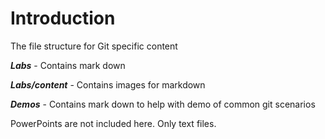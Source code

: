 # Introduction 
The file structure for Git specific content

***Labs*** - Contains mark down

***Labs/content*** - Contains images for markdown

***Demos*** - Contains mark down to help with demo of common git scenarios

PowerPoints are not included here. Only text files.
 
 